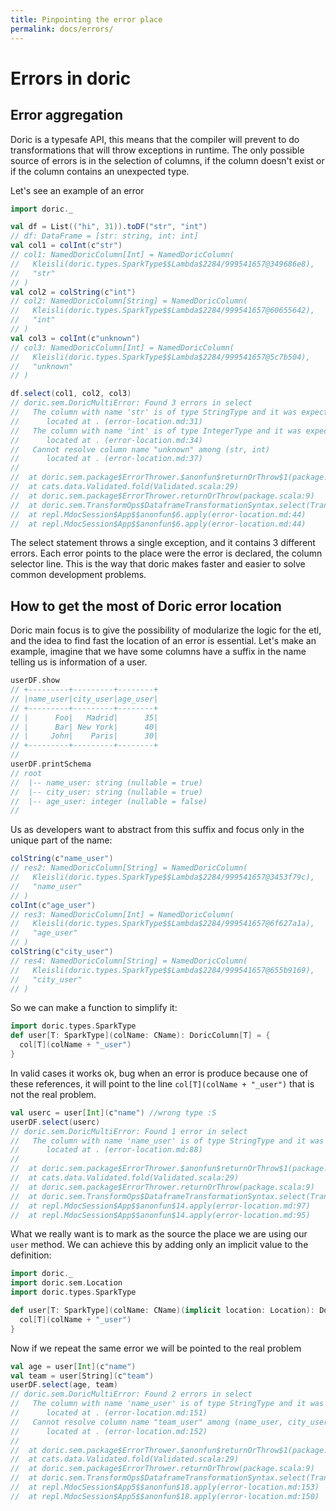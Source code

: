 ```yaml
---
title: Pinpointing the error place
permalink: docs/errors/
---
```


# Errors in doric
## Error aggregation
Doric is a typesafe API, this means that the compiler will prevent to do transformations that will throw exceptions in runtime.
The only possible source of errors is in the selection of columns, if the column doesn't exist or if the column contains an unexpected type.

Let's see an example of an error
```scala
import doric._

val df = List(("hi", 31)).toDF("str", "int")
// df: DataFrame = [str: string, int: int]
val col1 = colInt(c"str")
// col1: NamedDoricColumn[Int] = NamedDoricColumn(
//   Kleisli(doric.types.SparkType$$Lambda$2284/999541657@349686e8),
//   "str"
// )
val col2 = colString(c"int")
// col2: NamedDoricColumn[String] = NamedDoricColumn(
//   Kleisli(doric.types.SparkType$$Lambda$2284/999541657@60655642),
//   "int"
// )
val col3 = colInt(c"unknown")
// col3: NamedDoricColumn[Int] = NamedDoricColumn(
//   Kleisli(doric.types.SparkType$$Lambda$2284/999541657@5c7b504),
//   "unknown"
// )
```
```scala
df.select(col1, col2, col3)
// doric.sem.DoricMultiError: Found 3 errors in select
//   The column with name 'str' is of type StringType and it was expected to be IntegerType
//   	located at . (error-location.md:31)
//   The column with name 'int' is of type IntegerType and it was expected to be StringType
//   	located at . (error-location.md:34)
//   Cannot resolve column name "unknown" among (str, int)
//   	located at . (error-location.md:37)
// 
// 	at doric.sem.package$ErrorThrower.$anonfun$returnOrThrow$1(package.scala:9)
// 	at cats.data.Validated.fold(Validated.scala:29)
// 	at doric.sem.package$ErrorThrower.returnOrThrow(package.scala:9)
// 	at doric.sem.TransformOps$DataframeTransformationSyntax.select(TransformOps.scala:137)
// 	at repl.MdocSession$App$$anonfun$6.apply(error-location.md:44)
// 	at repl.MdocSession$App$$anonfun$6.apply(error-location.md:44)
```

The select statement throws a single exception, and it contains 3 different errors.
Each error points to the place were the error is declared, the column selector line.
This is the way that doric makes faster and easier to solve common development problems.

## How to get the most of Doric error location
Doric main focus is to give the possibility of modularize the logic for the etl, and the idea to find fast the location of an error is essential.
Let's make an example, imagine that we have some columns have a suffix in the name telling us is information of a user.


```scala
userDF.show
// +---------+---------+--------+
// |name_user|city_user|age_user|
// +---------+---------+--------+
// |      Foo|   Madrid|      35|
// |      Bar| New York|      40|
// |     John|    Paris|      30|
// +---------+---------+--------+
// 
userDF.printSchema
// root
//  |-- name_user: string (nullable = true)
//  |-- city_user: string (nullable = true)
//  |-- age_user: integer (nullable = false)
//
```

Us as developers want to abstract from this suffix and focus only in the unique part of the name:
```scala
colString(c"name_user")
// res2: NamedDoricColumn[String] = NamedDoricColumn(
//   Kleisli(doric.types.SparkType$$Lambda$2284/999541657@3453f79c),
//   "name_user"
// )
colInt(c"age_user")
// res3: NamedDoricColumn[Int] = NamedDoricColumn(
//   Kleisli(doric.types.SparkType$$Lambda$2284/999541657@6f627a1a),
//   "age_user"
// )
colString(c"city_user")
// res4: NamedDoricColumn[String] = NamedDoricColumn(
//   Kleisli(doric.types.SparkType$$Lambda$2284/999541657@655b9169),
//   "city_user"
// )
```
So we can make a function to simplify it:
```scala
import doric.types.SparkType
def user[T: SparkType](colName: CName): DoricColumn[T] = {
  col[T](colName + "_user")
}
```
In valid cases it works ok, bug when an error is produce because one of these references, it will point to the line `col[T](colName + "_user")` that is not the real problem.

```scala
val userc = user[Int](c"name") //wrong type :S
userDF.select(userc)
// doric.sem.DoricMultiError: Found 1 error in select
//   The column with name 'name_user' is of type StringType and it was expected to be IntegerType
//   	located at . (error-location.md:88)
// 
// 	at doric.sem.package$ErrorThrower.$anonfun$returnOrThrow$1(package.scala:9)
// 	at cats.data.Validated.fold(Validated.scala:29)
// 	at doric.sem.package$ErrorThrower.returnOrThrow(package.scala:9)
// 	at doric.sem.TransformOps$DataframeTransformationSyntax.select(TransformOps.scala:137)
// 	at repl.MdocSession$App$$anonfun$14.apply(error-location.md:97)
// 	at repl.MdocSession$App$$anonfun$14.apply(error-location.md:95)
```

What we really want is to mark as the source the place we are using our `user` method. We can achieve this by adding only an implicit value to the definition:

```scala
import doric._
import doric.sem.Location
import doric.types.SparkType

def user[T: SparkType](colName: CName)(implicit location: Location): DoricColumn[T] = {
  col[T](colName + "_user")
}
```
Now if we repeat the same error we will be pointed to the real problem
```scala
val age = user[Int](c"name")
val team = user[String](c"team")
userDF.select(age, team)
// doric.sem.DoricMultiError: Found 2 errors in select
//   The column with name 'name_user' is of type StringType and it was expected to be IntegerType
//   	located at . (error-location.md:151)
//   Cannot resolve column name "team_user" among (name_user, city_user, age_user)
//   	located at . (error-location.md:152)
// 
// 	at doric.sem.package$ErrorThrower.$anonfun$returnOrThrow$1(package.scala:9)
// 	at cats.data.Validated.fold(Validated.scala:29)
// 	at doric.sem.package$ErrorThrower.returnOrThrow(package.scala:9)
// 	at doric.sem.TransformOps$DataframeTransformationSyntax.select(TransformOps.scala:137)
// 	at repl.MdocSession$App5$$anonfun$18.apply(error-location.md:153)
// 	at repl.MdocSession$App5$$anonfun$18.apply(error-location.md:150)
```
